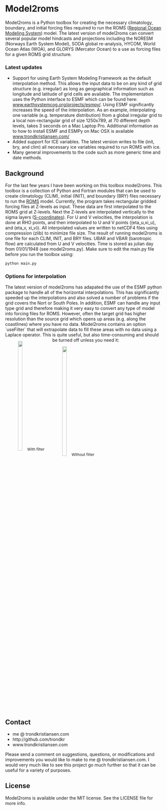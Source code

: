 <h1>Model2roms</h1>

Model2roms is a Python toolbox for creating the necessary climatology, boundary, and initial forcing files 
required to run the ROMS (<a href="http://myroms.org/" target="_blank">Regional Ocean Modeling System</a>) model. The latest version of model2roms can convert several popular model hindcasts and projections including the NORESM (Norways Earth System Model), SODA global re-analysis, HYCOM, World Ocean Atlas (WOA), and GLORYS (Mercator Ocean) to a use as forcing files for a given ROMS grid structure.

<h3>Latest updates</h3>
<ul>
<li>Support for using Earth System Modeling Framework as the default interpolation method. This allows the input data to be on any kind of grid structure (e.g. irregular) as long as geographical information such as longitude and latitude of grid cells are available. The implementation uses the Python interface to ESMF which can be found here: <a href="https://www.earthsystemcog.org/projects/esmpy/" target="_blank">www.earthsystemcog.org/projects/esmpy/</a>. Using ESMF significantly increases the speed of the interpolation. As an example, interpolating one variable (e.g. temperature distribution) from a global irregular grid to a local non-rectangular grid of size 1250x789, at 70 different depth levels, takes 3 seconds on a Mac Laptop Pro. Additional information as to how to install ESMF and ESMPy on Mac OSX is available <a href="http://www.trondkristiansen.com/?page_id=1302" target="_blank">www.trondkristiansen.com/</a></li>
<li>Added support for ICE variables. The latest version writes to file (init, bry, and clim) all necessary ice variables required to run ROMS with ice.</li>
<li>Many general improvements to the code such as more generic time and date methods.</li>
</ul>

<h2>Background</h2>

For the last few years I have been working on this toolbox model2roms. This toolbox is a collection of Python
and Fortran modules that can be used to create climatology (CLIM), initial (INIT), and boundary (BRY) files 
necessary to run the <a href="www.myroms.org">ROMS</a> model. Currently, the program takes rectangular gridded
forcing files at Z-levels as input. These data are first interpolated to the ROMS grid at Z-levels.
Next the Z-levels are interpolated vertically to the sigma layers
(<a href="https://www.myroms.org/wiki/index.php/Vertical_S-coordinate">S-coordinates</a>).
For U and V velocities, the interpolation is done at RHO points, and then
interpolated to U and V points ((eta_u,xi_u), and (eta_v, xi_v)).
All interpolated values are written to netCDF4 files using compression (zlib) to minimize file size. The result of
running model2roms is one file for each CLIM, INIT, and BRY files.
UBAR and VBAR (barotropic flow) are calculated from U and V velocities. Time is stored as julian
day from 01/01/1948 (see model2roms.py). Make sure to edit the main.py file before you run the toolbox using:

```html
python main.py
```
<h3>Options for interpolation</h3>
The latest version of model2roms has adapated the use of the ESMF python package to handle all of the horizontal interpolations. This has significantly speeded up the interpolations and also solved a number of problems if the grid covers the Nort or South Poles. In addition, ESMF can handle any input type grid and therefore making it very easy to convert any type of model into forcing files for ROMS. However, often the target grid has higher resolution than the source grid which opens up areas (e.g. along the coastlines) where you have no data. Model2roms contains an option `useFilter` that will extrapolate data to fill these areas with no data using a Laplace operator. This is quite useful, but also time-consuming and should be turned off unless you need it:

<p style="float: left; font-size: 9pt; text-align: center; width: 30%; height: 30% margin-right: 1%; margin-bottom: 0.5em;"><img src="http://www.trondkristiansen.com/wp-content/gallery/romstools/temperature_depth_ESMF_0_withfilter_time_75190.0.png" style="width: 30%">With filter</p>

<p style="float: left; font-size: 9pt; text-align: center; width: 30%; height: 30% margin-right: 1%; margin-bottom: 0.5em;"><img src="http://www.trondkristiansen.com/wp-content/gallery/romstools/temperature_depth_ESMF_0_withoutfilter_time_75190.0.png" style="width: 30%">Without filter</p>

<p style="clear: both;">

<h2>Contact</h2>
<ul>
<li>me @ trondkristiansen.com</li>
<li>http://github.com/trondkr</li>
<li>www.trondkristiansen.com</li>
</ul>
Please send a comment on suggestions, questions, or modifications and improvements you would like to
make to me @ trondkristiansen.com. I would very much like to see this project go much further so that it can be
useful for a variety of purposes.

<h2>License</h2>

Model2roms is available under the MIT license. See the LICENSE file for more info.
